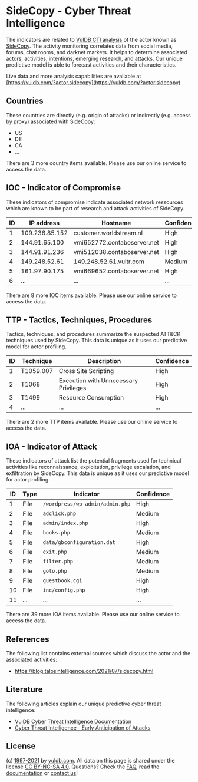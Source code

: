 # SideCopy - Cyber Threat Intelligence

The indicators are related to [VulDB CTI analysis](https://vuldb.com/?doc.cti) of the actor known as [SideCopy](https://vuldb.com/?actor.sidecopy). The activity monitoring correlates data from social media, forums, chat rooms, and darknet markets. It helps to determine associated actors, activities, intentions, emerging research, and attacks. Our unique predictive model is able to forecast activities and their characteristics.

Live data and more analysis capabilities are available at [https://vuldb.com/?actor.sidecopy](https://vuldb.com/?actor.sidecopy)

## Countries

These countries are directly (e.g. origin of attacks) or indirectly (e.g. access by proxy) associated with SideCopy:

* US
* DE
* CA
* ...

There are 3 more country items available. Please use our online service to access the data.

## IOC - Indicator of Compromise

These indicators of compromise indicate associated network ressources which are known to be part of research and attack activities of SideCopy.

ID | IP address | Hostname | Confidence
-- | ---------- | -------- | ----------
1 | 109.236.85.152 | customer.worldstream.nl | High
2 | 144.91.65.100 | vmi652772.contaboserver.net | High
3 | 144.91.91.236 | vmi512038.contaboserver.net | High
4 | 149.248.52.61 | 149.248.52.61.vultr.com | Medium
5 | 161.97.90.175 | vmi669652.contaboserver.net | High
6 | ... | ... | ...

There are 8 more IOC items available. Please use our online service to access the data.

## TTP - Tactics, Techniques, Procedures

Tactics, techniques, and procedures summarize the suspected ATT&CK techniques used by SideCopy. This data is unique as it uses our predictive model for actor profiling.

ID | Technique | Description | Confidence
-- | --------- | ----------- | ----------
1 | T1059.007 | Cross Site Scripting | High
2 | T1068 | Execution with Unnecessary Privileges | High
3 | T1499 | Resource Consumption | High
4 | ... | ... | ...

There are 2 more TTP items available. Please use our online service to access the data.

## IOA - Indicator of Attack

These indicators of attack list the potential fragments used for technical activities like reconnaissance, exploitation, privilege escalation, and exfiltration by SideCopy. This data is unique as it uses our predictive model for actor profiling.

ID | Type | Indicator | Confidence
-- | ---- | --------- | ----------
1 | File | `/wordpress/wp-admin/admin.php` | High
2 | File | `adclick.php` | Medium
3 | File | `admin/index.php` | High
4 | File | `books.php` | Medium
5 | File | `data/gbconfiguration.dat` | High
6 | File | `exit.php` | Medium
7 | File | `filter.php` | Medium
8 | File | `goto.php` | Medium
9 | File | `guestbook.cgi` | High
10 | File | `inc/config.php` | High
11 | ... | ... | ...

There are 39 more IOA items available. Please use our online service to access the data.

## References

The following list contains external sources which discuss the actor and the associated activities:

* https://blog.talosintelligence.com/2021/07/sidecopy.html

## Literature

The following articles explain our unique predictive cyber threat intelligence:

* [VulDB Cyber Threat Intelligence Documentation](https://vuldb.com/?doc.cti)
* [Cyber Threat Intelligence - Early Anticipation of Attacks](https://www.scip.ch/en/?labs.20201022)

## License

(c) [1997-2021](https://vuldb.com/?doc.changelog) by [vuldb.com](https://vuldb.com/?doc.about). All data on this page is shared under the license [CC BY-NC-SA 4.0](https://creativecommons.org/licenses/by-nc-sa/4.0/). Questions? Check the [FAQ](https://vuldb.com/?doc.faq), read the [documentation](https://vuldb.com/?doc) or [contact us](https://vuldb.com/?contact)!
